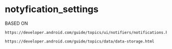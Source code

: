 # notyfication_settings

BASED ON

    https://developer.android.com/guide/topics/ui/notifiers/notifications.html

    https://developer.android.com/guide/topics/data/data-storage.html
